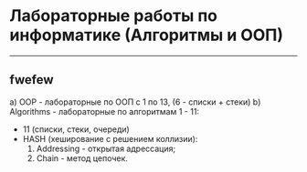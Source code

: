 # Лабораторные работы по информатике (Алгоритмы и ООП)
---
fwefew
---
a) OOP - лабораторные по ООП с 1 по 13, (6 - списки + стеки)
b) Algorithms - лабораторные по алгоритмам 1 - 11: 
  - 11 (списки, стеки, очереди)
  - HASH (хеширование с решением коллизии):
    1) Addressing - открытая адрессация;
    2) Chain - метод цепочек.
